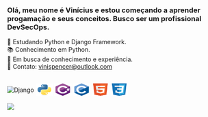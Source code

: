 ### Olá, meu nome é Vinícius e estou começando a aprender progamação e seus conceitos. Busco ser um profissional DevSecOps.
💭 Estudando Python e Django Framework. <br>
📚 Conhecimento em Python. <br>
🎴 Em busca de conhecimento e experiência. <br>
📢 Contato: vinispencer@outlook.com <br>

<div style="display: inline_block"><br>
  <img align="center" alt="Django" height="33,6" width="74" src="https://static.djangoproject.com/img/logos/django-logo-negative.1d528e2cb5fb.png">
  <img align="center" alt="Vinicius-Python" height="30" width="40" src="https://raw.githubusercontent.com/devicons/devicon/master/icons/python/python-original.svg">
  <img align="center" alt="Vinicius-Csharp" height="30" width="40" src="https://raw.githubusercontent.com/devicons/devicon/master/icons/csharp/csharp-original.svg">
  <img align="center" alt="Vinicius-Csharp" height="30" width="40" src="https://raw.githubusercontent.com/devicons/devicon/master/icons/c/c-original.svg">
  <img align="center" alt="Vinicius-Python" height="30" width="40" src="https://raw.githubusercontent.com/devicons/devicon/master/icons/html5/html5-original.svg">
  <img align="center" alt="Vinicius-Python" height="30" width="40" src="https://raw.githubusercontent.com/devicons/devicon/master/icons/css3/css3-original.svg">
</div>
<br/>
<div align="left">
  <a href="https://github.com/KdtVinicius">
  <img height="180em" src="https://github-readme-stats.vercel.app/api?username=KdtVinicius&show_icons=true&theme=dark&include_all_commits=true&count_private=true"/>
</div>
  
  
 <!--



<div>
 
  [![Top Langs](https://github-readme-stats.vercel.app/api/top-langs/?username=KdtVinicius&layout=compact)](https://github.com/KdtVinicius/github-readme-stats)
 
</div>

<div>
  
  ![Snake animation](https://github.com/KdtVinicius/KdtVinicius/blob/output/github-contribution-grid-snake.svg)
  
</div> 

-->
